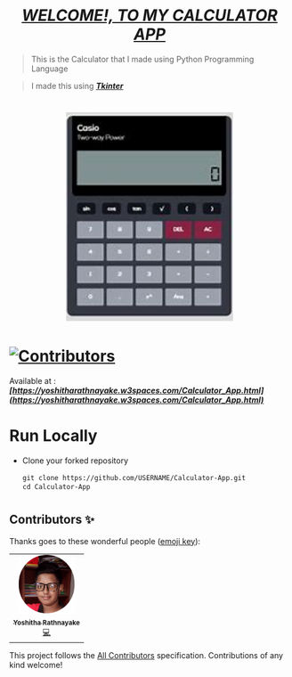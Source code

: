 # <div align="center"><a href="https://yoshitharathnayake.w3spaces.com/Calculator_App.html"><b><i>WELCOME!, TO MY CALCULATOR APP</i></b></a></div> 

> This is the Calculator that I made using Python Programming Language

> I made this using <b><i>[Tkinter](https://docs.python.org/3/library/tkinter.html)</i></b>

# <div align="center"><img src="Images/Calculator.jpg" width="300px"></div>

# [![Contributors](https://img.shields.io/badge/Contributors-1-lawngreen.svg?style=flat-square)](#contributors-)

Available at :  <b><i>[https://yoshitharathnayake.w3spaces.com/Calculator_App.html](https://yoshitharathnayake.w3spaces.com/Calculator_App.html)</i></b>

#
# Run Locally

- Clone your forked repository
    
    ```
    git clone https://github.com/USERNAME/Calculator-App.git
    cd Calculator-App
    ```
     
#
## Contributors ✨

Thanks goes to these wonderful people ([emoji key](https://allcontributors.org/docs/en/emoji-key)):

<!-- ALL-CONTRIBUTORS-LIST:START - Do not remove or modify this section -->
<!-- prettier-ignore-start -->
<!-- markdownlint-disable -->
<table>
  <tr>
    <td align="center"><a href="https://yoshitharathnayake.w3spaces.com/Index.html"><img src="Images/Yoshitha Rathnayake 2.png" width="100px;" alt="Yoshitha Rathnayake"/><br /><sub><b>Yoshitha Rathnayake</b></sub></a><br/><a href="https://github.com/acf-sack/sack-site/commits?author=Yoshitha-SACK" title="Code">💻</a></td>
  </tr>
</table>

<!-- markdownlint-restore -->
<!-- prettier-ignore-end -->

<!-- ALL-CONTRIBUTORS-LIST:END -->

This project follows the [All Contributors](https://github.com/all-contributors/all-contributors) specification. Contributions of any kind welcome!
